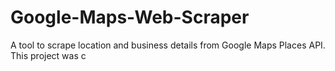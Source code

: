 # Google-Maps-Web-Scraper
A tool to scrape location and business details from Google Maps Places API. This project was c
